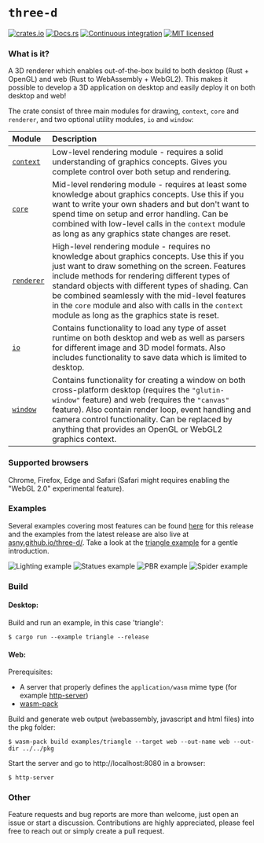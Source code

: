 # `three-d`

[![crates.io](https://img.shields.io/crates/v/three-d.svg)](https://crates.io/crates/three-d)
[![Docs.rs](https://docs.rs/three-d/badge.svg)](https://docs.rs/three-d)
[![Continuous integration](https://github.com/asny/three-d/actions/workflows/rust.yml/badge.svg)](https://github.com/asny/three-d/actions/workflows/rust.yml)
[![MIT licensed](https://img.shields.io/badge/license-MIT-blue.svg)](https://github.com/asny/three-d/blob/master/LICENSE)

### What is it?

A 3D renderer which enables out-of-the-box build to both desktop (Rust + OpenGL) and web (Rust to WebAssembly + WebGL2).
This makes it possible to develop a 3D application on desktop and easily deploy it on both desktop and web!

The crate consist of three main modules for drawing, `context`, `core` and `renderer`, and two optional utility modules, `io` and `window`:

| Module           | Description                   
| :---------------- | :-------------------------------------------------------------------------------------------------------------------------------------------------------------------------------------------------------------------------------- | 
| [`context`](https://docs.rs/three-d/0.8/three_d/context/) | Low-level rendering module - requires a solid understanding of graphics concepts. Gives you complete control over both setup and rendering.                             
| [`core`](https://docs.rs/three-d/0.8/three_d/core/) | Mid-level rendering module - requires at least some knowledge about graphics concepts. Use this if you want to write your own shaders and but don't want to spend time on setup and error handling. Can be combined with low-level calls in the `context` module as long as any graphics state changes are reset.                                                                                                                           
| [`renderer`](https://docs.rs/three-d/0.8/three_d/renderer/)  | High-level rendering module - requires no knowledge about graphics concepts. Use this if you just want to draw something on the screen. Features include methods for rendering different types of standard objects with different types of shading. Can be combined seamlessly with the mid-level features in the `core` module and also with calls in the `context` module as long as the graphics state is reset.             |
| [`io`](https://docs.rs/three-d/0.8/three_d/io/) | Contains functionality to load any type of asset runtime on both desktop and web as well as parsers for different image and 3D model formats. Also includes functionality to save data which is limited to desktop.
| [`window`](https://docs.rs/three-d/0.8/three_d/window/)  | Contains functionality for creating a window on both cross-platform desktop (requires the `"glutin-window"` feature) and web (requires the `"canvas"` feature). Also contain render loop, event handling and camera control functionality. Can be replaced by anything that provides an OpenGL or WebGL2 graphics context. 


### Supported browsers

Chrome, Firefox, Edge and Safari (Safari might requires enabling the "WebGL 2.0" experimental feature).

### Examples

Several examples covering most features can be found [here](https://github.com/asny/three-d/tree/0.8/examples) for this release and the examples from the latest release are also live at [asny.github.io/three-d/](https://asny.github.io/three-d/).
Take a look at the [triangle example](https://github.com/asny/three-d/blob/0.8/examples/triangle/main.rs) for a gentle introduction.

![Lighting example](https://asny.github.io/three-d/lighting.png)
![Statues example](https://asny.github.io/three-d/statues.png)
![PBR example](https://asny.github.io/three-d/pbr.png)
![Spider example](https://asny.github.io/three-d/spider.png)

### Build

#### Desktop:

Build and run an example, in this case 'triangle':

```console
$ cargo run --example triangle --release
```

#### Web:

Prerequisites: 
- A server that properly defines the `application/wasm` mime type (for example [http-server](https://www.npmjs.com/package/http-server))
- [wasm-pack](https://rustwasm.github.io/wasm-pack/)

Build and generate web output (webassembly, javascript and html files) into the pkg folder:

```console
$ wasm-pack build examples/triangle --target web --out-name web --out-dir ../../pkg
```

Start the server and go to http://localhost:8080 in a browser:

```console
$ http-server
```

### Other

Feature requests and bug reports are more than welcome, just open an issue or start a discussion. Contributions are highly appreciated, please feel free to reach out or simply create a pull request.

[all]: https://github.com/asny/three-d/tree/master/examples/
[lighting]: https://github.com/asny/three-d/tree/master/examples/lighting/main.rs
[texture]: https://github.com/asny/three-d/tree/master/examples/texture/main.rs
[fog]: https://github.com/asny/three-d/tree/master/examples/fog/main.rs
[fireworks]: https://github.com/asny/three-d/tree/master/examples/fireworks/main.rs
[statues]: https://github.com/asny/three-d/tree/master/examples/statues/main.rs
[forest]: https://github.com/asny/three-d/tree/master/examples/forest/main.rs
[triangle]: https://github.com/asny/three-d/tree/master/examples/triangle/main.rs
[mandelbrot]: https://github.com/asny/three-d/tree/master/examples/mandelbrot/main.rs
[wireframe]: https://github.com/asny/three-d/tree/master/examples/wireframe/main.rs
